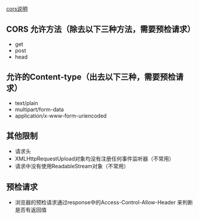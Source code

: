 [cors说明](https://fetch.spec.whatwg.org/#http-cors-protocol)
## CORS 允许方法（除去以下三种方法，需要预检请求）
* get
* post
* head

## 允许的Content-type（出去以下三种，需要预检请求）
* text/plain
* multipart/form-data
* application/x-www-form-uriencoded

## 其他限制
* 请求头
* XMLHttpRequestUpload对象均没有注册任何事件监听器（不常用）
* 请求中没有使用ReadableStream对象（不常用）

## 预检请求
* 浏览器的预检请求通过response中的Access-Control-Allow-Header 来判断是否有返回值